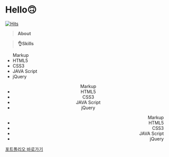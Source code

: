 # Hello🙃

[![Hits](https://hits.seeyoufarm.com/api/count/incr/badge.svg?url=https%3A%2F%2Fgithub.com%2Fchaennn%2Fportfolio&count_bg=%23CD68F3&title_bg=%23222222&icon=tableau.svg&icon_color=%23CD68F3&title=hits&edge_flat=true)](https://hits.seeyoufarm.com)

> **About**

> **👌Skills**

   <div align="center">
   <ul align="left">
    Markup
   <li>
   HTML5
   </li>
   <li>
   CSS3
   </li>
   <li>
   JAVA Script
   </li>
   <li>
  jQuery
   </li>
   </ul>
      <ul align="center">
    Markup
   <li>
   HTML5
   </li>
   <li>
   CSS3
   </li>
   <li>
   JAVA Script
   </li>
   <li>
  jQuery
   </li>
   </ul>
      <ul align="right">
    Markup
   <li>
   HTML5
   </li>
   <li>
   CSS3
   </li>
   <li>
   JAVA Script
   </li>
   <li>
  jQuery
   </li>
   </ul>
   </div>

[포트폴리오 바로가기](https://chaennn.github.io/portfolio/)
